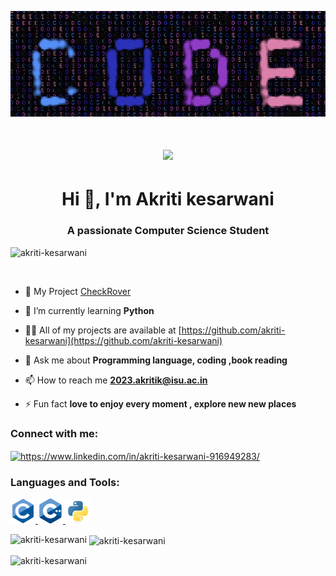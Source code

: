 ![logo](https://github.com/akriti-kesarwani/akriti-kesarwani/blob/main/bg.png)

<h1 align="center">
    <img src="https://readme-typing-svg.herokuapp.com/?font=Righteous&size=35&center=true&vCenter=true&width=500&height=70&duration=5000&lines=Welcome+to+my+GitHub!;" />
</h1>
<h1 align="center">Hi 👋, I'm Akriti kesarwani</h1>
<h3 align="center">A passionate Computer Science Student</h3>

<p align="left"> <img src="https://komarev.com/ghpvc/?username=akriti-kesarwani&label=Profile%20views&color=0e75b6&style=flat" alt="akriti-kesarwani" /> </p>

<p align="left"> <a href="https://twitter.com/" target="blank"><img src="https://img.shields.io/twitter/follow/?logo=twitter&style=for-the-badge" alt="" /></a> </p>

- 🔭 My Project [CheckRover](https://github.com/akriti-kesarwani/30Akritikesarwani_23_27_sem-1_Nocode.git)

- 🌱 I’m currently learning **Python**

- 👨‍💻 All of my projects are available at [https://github.com/akriti-kesarwani](https://github.com/akriti-kesarwani)

- 💬 Ask me about **Programming language, coding ,book reading**

- 📫 How to reach me **2023.akritik@isu.ac.in**

- ⚡ Fun fact **love to enjoy every moment , explore new new places**

<h3 align="left">Connect with me:</h3>
<p align="left">
<a href="https://linkedin.com/in/https://www.linkedin.com/in/akriti-kesarwani-916949283/" target="blank"><img align="center" src="https://raw.githubusercontent.com/rahuldkjain/github-profile-readme-generator/master/src/images/icons/Social/linked-in-alt.svg" alt="https://www.linkedin.com/in/akriti-kesarwani-916949283/" height="30" width="40" /></a>
</p>

<h3 align="left">Languages and Tools:</h3>
<p align="left"> <a href="https://www.cprogramming.com/" target="_blank" rel="noreferrer"> <img src="https://raw.githubusercontent.com/devicons/devicon/master/icons/c/c-original.svg" alt="c" width="40" height="40"/> </a> <a href="https://www.w3schools.com/cpp/" target="_blank" rel="noreferrer"> <img src="https://raw.githubusercontent.com/devicons/devicon/master/icons/cplusplus/cplusplus-original.svg" alt="cplusplus" width="40" height="40"/> </a> <a href="https://www.python.org" target="_blank" rel="noreferrer"> <img src="https://raw.githubusercontent.com/devicons/devicon/master/icons/python/python-original.svg" alt="python" width="40" height="40"/> </a> </p>

<p><img align="left" src="https://github-readme-stats.vercel.app/api/top-langs?username=akriti-kesarwani&show_icons=true&locale=en&layout=compact" alt="akriti-kesarwani" /></p>

<p>&nbsp;<img align="center" src="https://github-readme-stats.vercel.app/api?username=akriti-kesarwani&show_icons=true&locale=en" alt="akriti-kesarwani" /></p>

<p><img align="center" src="https://github-readme-streak-stats.herokuapp.com/?user=akriti-kesarwani&" alt="akriti-kesarwani" /></p>
